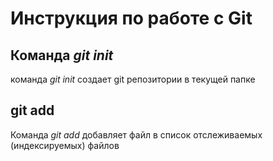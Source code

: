 # Инструкция по работе с Git 

## Команда *git init*

команда *git init* создает git репозитории в текущей папке

## git add

Команда *git add* добавляет файл в список отслеживаемых (индексируемых) файлов